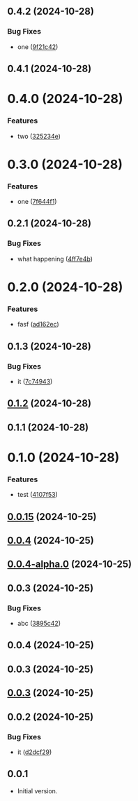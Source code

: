 

## 0.4.2 (2024-10-28)


### Bug Fixes

* one ([9f21c42](https://github.com/Biplav-05/dart_sdk_test/commit/9f21c420f89fd8696729af1b077181fd40f43612))

## 0.4.1 (2024-10-28)

# 0.4.0 (2024-10-28)


### Features

* two ([325234e](https://github.com/Biplav-05/dart_sdk_test/commit/325234e85419d75e98666e4b8ae6a3b2ba1f6e0b))

# 0.3.0 (2024-10-28)


### Features

* one ([7f644f1](https://github.com/Biplav-05/dart_sdk_test/commit/7f644f18a6813631c153d490325dfadc927e5c2a))

## 0.2.1 (2024-10-28)


### Bug Fixes

* what happening ([4ff7e4b](https://github.com/Biplav-05/dart_sdk_test/commit/4ff7e4b2ecb574d7ac8bf5a578d48b729b1f7517))

# 0.2.0 (2024-10-28)


### Features

* fasf ([ad162ec](https://github.com/Biplav-05/dart_sdk_test/commit/ad162ecddf0f18ee2805909e2b52787027a9e7a2))

## 0.1.3 (2024-10-28)


### Bug Fixes

* it ([7c74943](https://github.com/Biplav-05/dart_sdk_test/commit/7c749433e0464e46616baddc0317a594b0c59c37))

## [0.1.2](https://github.com/Biplav-05/dart_sdk_test/compare/v0.1.1...v0.1.2) (2024-10-28)

## 0.1.1 (2024-10-28)

# 0.1.0 (2024-10-28)


### Features

* test ([4107f53](https://github.com/Biplav-05/dart_sdk_test/commit/4107f533da528d5fe64402d00e218440aaed6667))

## [0.0.15](https://github.com/Biplav-05/dart_sdk_test/compare/v0.0.4...v0.0.5) (2024-10-25)

## [0.0.4](https://github.com/Biplav-05/dart_sdk_test/compare/v0.0.4-alpha.0...v0.0.4) (2024-10-25)

## [0.0.4-alpha.0](https://github.com/Biplav-05/dart_sdk_test/compare/v0.0.3...v0.0.4-alpha.0) (2024-10-25)

## 0.0.3 (2024-10-25)


### Bug Fixes

* abc ([3895c42](https://github.com/Biplav-05/dart_sdk_test/commit/3895c42d4a96b3432846c16d3c5ab96aa148fbfc))

## 0.0.4 (2024-10-25)

## 0.0.3 (2024-10-25)

## [0.0.3](https://github.com/Biplav-05/dart_sdk_test/compare/v0.0.2...v0.0.3) (2024-10-25)

## 0.0.2 (2024-10-25)


### Bug Fixes

* it ([d2dcf29](https://github.com/Biplav-05/dart_sdk_test/commit/d2dcf29a94463f3aae1fcf5fedae24a918d1fab4))

## 0.0.1

- Initial version.
